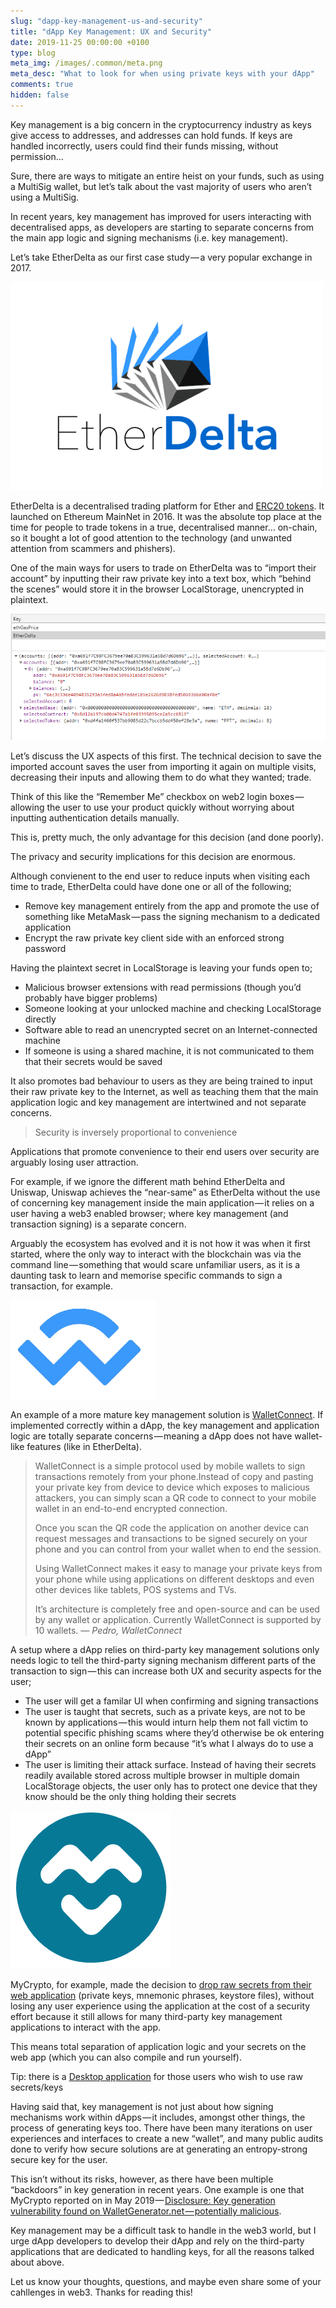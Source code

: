 ```yaml
---
slug: "dapp-key-management-us-and-security"
title: "dApp Key Management: UX and Security"
date: 2019-11-25 00:00:00 +0100
type: blog
meta_img: /images/.common/meta.png 
meta_desc: "What to look for when using private keys with your dApp"
comments: true
hidden: false
---
```


Key management is a big concern in the cryptocurrency industry as keys give access to addresses, and addresses can hold funds. If keys are handled incorrectly, users could find their funds missing, without permission…

Sure, there are ways to mitigate an entire heist on your funds, such as using a MultiSig wallet, but let’s talk about the vast majority of users who aren’t using a MultiSig.

In recent years, key management has improved for users interacting with decentralised apps, as developers are starting to separate concerns from the main app logic and signing mechanisms (i.e. key management).

Let’s take EtherDelta as our first case study — a very popular exchange in 2017.

![/images/dapp-key-management-us-and-security/1.png](./images/dapp-key-management-us-and-security/1.png "EtherDelta Logo")

EtherDelta is a decentralised trading platform for Ether and [ERC20 tokens](https://eips.ethereum.org/EIPS/eip-20). It launched on Ethereum MainNet in 2016. It was the absolute top place at the time for people to trade tokens in a true, decentralised manner… on-chain, so it bought a lot of good attention to the technology (and unwanted attention from scammers and phishers).

One of the main ways for users to trade on EtherDelta was to “import their account” by inputting their raw private key into a text box, which “behind the scenes” would store it in the browser LocalStorage, unencrypted in plaintext.

![/images/dapp-key-management-us-and-security/2.png](./images/dapp-key-management-us-and-security/2.png "LocalStorage snapshot after importing an account to EtherDelta")

Let’s discuss the UX aspects of this first. The technical decision to save the imported account saves the user from importing it again on multiple visits, decreasing their inputs and allowing them to do what they wanted; trade.

Think of this like the “Remember Me” checkbox on web2 login boxes — allowing the user to use your product quickly without worrying about inputting authentication details manually.

This is, pretty much, the only advantage for this decision (and done poorly).

The privacy and security implications for this decision are enormous.

Although convienent to the end user to reduce inputs when visiting each time to trade, EtherDelta could have done one or all of the following;

* Remove key management entirely from the app and promote the use of something like MetaMask — pass the signing mechanism to a dedicated application
* Encrypt the raw private key client side with an enforced strong password

Having the plaintext secret in LocalStorage is leaving your funds open to;

* Malicious browser extensions with read permissions (though you’d probably have bigger problems)
* Someone looking at your unlocked machine and checking LocalStorage directly
* Software able to read an unencrypted secret on an Internet-connected machine
* If someone is using a shared machine, it is not communicated to them that their secrets would be saved

It also promotes bad behaviour to users as they are being trained to input their raw private key to the Internet, as well as teaching them that the main application logic and key management are intertwined and not separate concerns.

> Security is inversely proportional to convenience

Applications that promote convenience to their end users over security are arguably losing user attraction.

For example, if we ignore the different math behind EtherDelta and Uniswap, Uniswap achieves the “near-same” as EtherDelta without the use of concerning key management inside the main application — it relies on a user having a web3 enabled browser; where key management (and transaction signing) is a separate concern.

Arguably the ecosystem has evolved and it is not how it was when it first started, where the only way to interact with the blockchain was via the command line — something that would scare unfamiliar users, as it is a daunting task to learn and memorise specific commands to sign a transaction, for example.

![/images/dapp-key-management-us-and-security/3.png](./images/dapp-key-management-us-and-security/3.png "WalletConnect Logo")

An example of a more mature key management solution is [WalletConnect](https://walletconnect.com/). If implemented correctly within a dApp, the key management and application logic are totally separate concerns — meaning a dApp does not have wallet-like features (like in EtherDelta).

> WalletConnect is a simple protocol used by mobile wallets to sign transactions remotely from your phone.Instead of copy and pasting your private key from device to device which exposes to malicious attackers, you can simply scan a QR code to connect to your mobile wallet in an end-to-end encrypted connection.
>
> Once you scan the QR code the application on another device can request messages and transactions to be signed securely on your phone and you can control from your wallet when to end the session.
>
> Using WalletConnect makes it easy to manage your private keys from your phone while using applications on different desktops and even other devices like tablets, POS systems and TVs.
>
> It’s architecture is completely free and open-source and can be used by any wallet or application. Currently WalletConnect is supported by 10 wallets.
 — *Pedro, WalletConnect*

A setup where a dApp relies on third-party key management solutions only needs logic to tell the third-party signing mechanism different parts of the transaction to sign — this can increase both UX and security aspects for the user;

* The user will get a familar UI when confirming and signing transactions
* The user is taught that secrets, such as a private keys, are not to be known by applications — this would inturn help them not fall victim to potential specific phishing scams where they’d otherwise be ok entering their secrets on an online form because “it’s what I always do to use a dApp”
* The user is limiting their attack surface. Instead of having their secrets readily available stored across multiple browser in multiple domain LocalStorage objects, the user only has to protect one device that they know should be the only thing holding their secrets

![/images/dapp-key-management-us-and-security/4.png](./images/dapp-key-management-us-and-security/4.png "MyCrypto Logo")

MyCrypto, for example, made the decision to [drop raw secrets from their web application](https://medium.com/mycrypto/a-safer-mycrypto-79d65196e7d8) (private keys, mnemonic phrases, keystore files), without losing any user experience using the application at the cost of a security effort because it still allows for many third-party key management applications to interact with the app.

This means total separation of application logic and your secrets on the web app (which you can also compile and run yourself).

Tip: there is a [Desktop application](https://download.mycrypto.com/) for those users who wish to use raw secrets/keys

Having said that, key management is not just about how signing mechanisms work within dApps — it includes, amongst other things, the process of generating keys too. There have been many iterations on user experiences and interfaces to create a new “wallet”, and many public audits done to verify how secure solutions are at generating an entropy-strong secure key for the user.

This isn’t without its risks, however, as there have been multiple “backdoors” in key generation in recent years. One example is one that MyCrypto reported on in May 2019 — [Disclosure: Key generation vulnerability found on WalletGenerator.net — potentially malicious](/disclosure-key-generation-vulnerability-found-on-walletgenerator-net-potentially-malicious).

Key management may be a difficult task to handle in the web3 world, but I urge dApp developers to develop their dApp and rely on the third-party applications that are dedicated to handling keys, for all the reasons talked about above.

Let us know your thoughts, questions, and maybe even share some of your cahllenges in web3. Thanks for reading this!